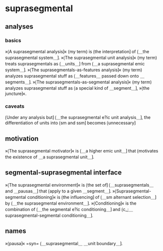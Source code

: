 # suprasegmental

## analyses

### basics

»⟮A suprasegmental analysis⟯« (my term) is ⟮the interpretation⟯ of ⟮＿the suprasegmental system＿⟯.
»⟮The suprasegmental unit analysis⟯« (my term) treats suprasegmentals as ⟮＿units＿⟯ from ⟮＿a suprasegmental emic system＿⟯.
»⟮The suprasegmentals-as-features analysis⟯« (my term) analyzes suprasegmental stuff as ⟮＿features＿ passed down onto ＿segments＿⟯.
»⟮The suprasegmentals-as-segmental analysis⟯« (my term) analyzes suprasegmental stuff as ⟮a special kind of ＿segment＿⟯, »⟮the juncture⟯«.

### caveats

⟮Under any analysis but⟯ ⟮＿the suprasegmental e?ic unit analysis＿⟯, the differentiation of units into ⟮sm and ssm⟯ becomes ⟮unnecessary⟯

## motivation

»⟮The suprasegmental motivator⟯« is ⟮＿a higher emic unit＿⟯ that ⟮motivates the existence of ＿a suprasegmental unit＿⟯.

## segmental-suprasegmental interface

»⟮The suprasegmental environment⟯« is ⟮the set of⟯ ⟮＿suprasegmentals＿ and ＿pausas＿⟯ that ⟮apply to a given ＿segment＿⟯.
»⟮Suprasegmental-segmental conditioning⟯« is ⟮the influencing⟯ of ⟮＿sm alternant selection＿⟯ by ⟮＿the suprasegmental environment＿⟯.
»⟮Conditioning⟯« is the combination of ⟮＿the segmental e?ic conditioning＿⟯ and ⟮c_;＿suprasegmental-segmental conditioning＿⟯.

## names

»⟮pausa⟯« =syn= ⟮＿suprasegmental＿ ＿unit boundary＿⟯.
